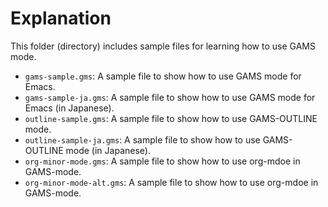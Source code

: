<!--
Author: Shiro Takeda
Maintainer: Shiro Takeda
Time-stamp: <2016-03-16 10:36:26 st>
-->

# Explanation

This folder (directory) includes sample files for learning how to use GAMS mode.

+ `gams-sample.gms`: A sample file to show how to use GAMS mode for Emacs.
+ `gams-sample-ja.gms`: A sample file to show how to use GAMS mode for Emacs (in Japanese).
+ `outline-sample.gms`: A sample file to show how to use GAMS-OUTLINE mode.
+ `outline-sample-ja.gms`: A sample file to show how to use GAMS-OUTLINE mode (in Japanese). 
+ `org-minor-mode.gms`: A sample file to show how to use org-mdoe in GAMS-mode.
+ `org-minor-mode-alt.gms`: A sample file to show how to use org-mdoe in GAMS-mode.



<!--
--------------------
Local Variables:
fill-column: 74
mode: markdown
End:

-->
